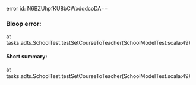 error id: N6BZUhpfKU8bCWxdqdcoDA==
### Bloop error:

at tasks.adts.SchoolTest.testSetCourseToTeacher(SchoolModelTest.scala:49)
#### Short summary: 

at tasks.adts.SchoolTest.testSetCourseToTeacher(SchoolModelTest.scala:49)
